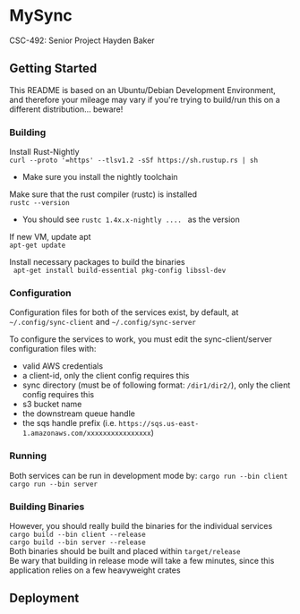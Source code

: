 # MySync

CSC-492: Senior Project
Hayden Baker

## Getting Started
This README is based on an Ubuntu/Debian Development Environment, and therefore your mileage may vary if you're trying to build/run this on a different distribution... beware!

### Building
Install Rust-Nightly  
``` curl --proto '=https' --tlsv1.2 -sSf https://sh.rustup.rs | sh ```  
- Make sure you install the nightly toolchain

Make sure that the rust compiler (rustc) is installed  
``` rustc --version ```  
- You should see ```rustc 1.4x.x-nightly .... ``` as the version


If new VM, update apt  
``` apt-get update ```


Install necessary packages to build the binaries  
``` apt-get install build-essential pkg-config libssl-dev```  


### Configuration
Configuration files for both of the services exist, by default, at ```~/.config/sync-client``` and ```~/.config/sync-server```

To configure the services to work, you must edit the sync-client/server configuration files with:
- valid AWS credentials
- a client-id, only the client config requires this
- sync directory (must be of following format: ```/dir1/dir2/```), only the client config requires this
- s3 bucket name
- the downstream queue handle
- the sqs handle prefix (i.e. ```https://sqs.us-east-1.amazonaws.com/xxxxxxxxxxxxxxxx```)


### Running
Both services can be run in development mode by:
```cargo run --bin client```
```cargo run --bin server```

### Building Binaries
However, you should really build the binaries for the individual services  
```cargo build --bin client --release```  
```cargo build --bin server --release```  
Both binaries should be built and placed within ```target/release```  
Be wary that building in release mode will take a few minutes, since this application relies on a few heavyweight crates

## Deployment

